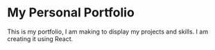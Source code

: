 # My Personal Portfolio

This is my portfolio, I am making to display my projects and skills. I am creating it using React.

